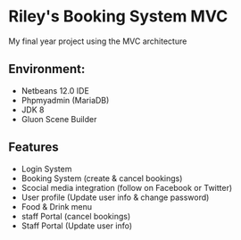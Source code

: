 # Riley's Booking System MVC
My final year project using the MVC architecture

## Environment:
* Netbeans 12.0 IDE
* Phpmyadmin (MariaDB)
* JDK 8
* Gluon Scene Builder

## Features
* Login System
* Booking System (create & cancel bookings)
* Scocial media integration (follow on Facebook or Twitter)
* User profile (Update user info & change password)
* Food & Drink menu
* staff Portal (cancel bookings)
* Staff Portal (Update user info)
